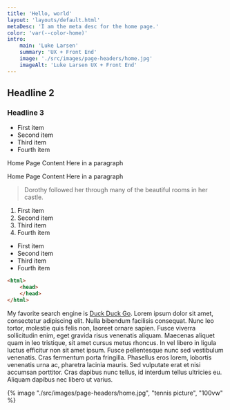 ```yaml
---
title: 'Hello, world'
layout: 'layouts/default.html'
metaDesc: 'I am the meta desc for the home page.'
color: 'var(--color-home)'
intro:
    main: 'Luke Larsen'
    summary: 'UX + Front End'
    image: './src/images/page-headers/home.jpg'
    imageAlt: 'Luke Larsen UX + Front End'
---
```


## Headline 2
### Headline 3
- First item
- Second item
- Third item
- Fourth item

Home Page Content Here in a paragraph

Home Page Content Here in a paragraph

> Dorothy followed her through many of the beautiful rooms in her castle.

1. First item
2. Second item
3. Third item
4. Fourth item

- First item
- Second item
- Third item
- Fourth item

``` html
<html>
    <head>
    </head>
</html>
```

My favorite search engine is [Duck Duck Go](https://duckduckgo.com). Lorem ipsum dolor sit amet, consectetur adipiscing elit. Nulla bibendum facilisis consequat. Nunc leo tortor, molestie quis felis non, laoreet ornare sapien. Fusce viverra sollicitudin enim, eget gravida risus venenatis aliquam. Maecenas aliquet quam in leo tristique, sit amet cursus metus rhoncus. In vel libero in ligula luctus efficitur non sit amet ipsum. Fusce pellentesque nunc sed vestibulum venenatis. Cras fermentum porta fringilla. Phasellus eros lorem, lobortis venenatis urna ac, pharetra lacinia mauris. Sed vulputate erat et nisi accumsan porttitor. Cras dapibus nunc tellus, id interdum tellus ultricies eu. Aliquam dapibus nec libero ut varius.

{% image "./src/images/page-headers/home.jpg", "tennis picture", "100vw" %}
